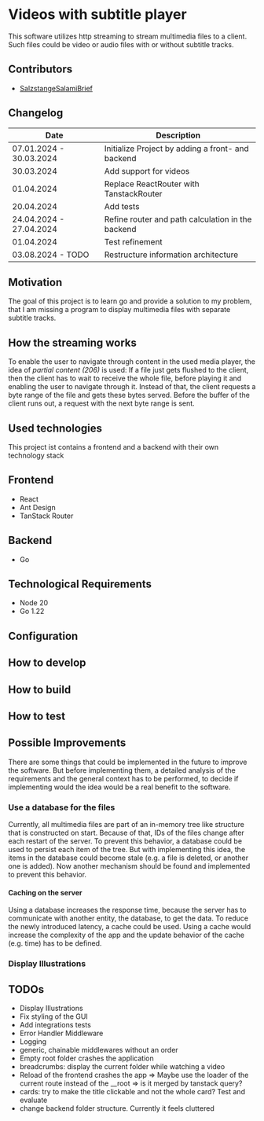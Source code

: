 # Videos with subtitle player

This software utilizes http streaming to stream multimedia files to a client.
Such files could be video or audio files with or without subtitle tracks.

## Contributors

- [SalzstangeSalamiBrief](https://github.com/SalzstangeSalamiBrief)

## Changelog

| Date                    | Description                                       |
| ----------------------- | ------------------------------------------------- |
| 07.01.2024 - 30.03.2024 | Initialize Project by adding a front- and backend |
| 30.03.2024              | Add support for videos                            |
| 01.04.2024              | Replace ReactRouter with TanstackRouter           |
| 20.04.2024              | Add tests                                         |
| 24.04.2024 - 27.04.2024 | Refine router and path calculation in the backend |
| 01.04.2024              | Test refinement                                   |
| 03.08.2024 - TODO       | Restructure information architecture              |

## Motivation

The goal of this project is to learn go and provide a solution to my problem, that I am missing a program to display multimedia files with separate subtitle tracks.

## How the streaming works

To enable the user to navigate through content in the used media player, the idea of _partial content (206)_ is used:
If a file just gets flushed to the client, then the client has to wait to receive the whole file, before playing it and enabling the user to navigate through it.
Instead of that, the client requests a byte range of the file and gets these bytes served.
Before the buffer of the client runs out, a request with the next byte range is sent.

## Used technologies

This project ist contains a frontend and a backend with their own technology stack

## Frontend

- React
- Ant Design
- TanStack Router

## Backend

- Go

## Technological Requirements

- Node 20
- Go 1.22

## Configuration

## How to develop

## How to build

## How to test

## Possible Improvements

There are some things that could be implemented in the future to improve the software.
But before implementing them, a detailed analysis of the requirements and the general context has to be performed, to decide if implementing would the idea would be a real benefit to the software.

### Use a database for the files

Currently, all multimedia files are part of an in-memory tree like structure that is constructed on start.
Because of that, IDs of the files change after each restart of the server.
To prevent this behavior, a database could be used to persist each item of the tree.
But with implementing this idea, the items in the database could become stale (e.g. a file is deleted, or another one is added).
Now another mechanism should be found and implemented to prevent this behavior.

#### Caching on the server

Using a database increases the response time, because the server has to communicate with another entity, the database, to get the data.
To reduce the newly introduced latency, a cache could be used.
Using a cache would increase the complexity of the app and the update behavior of the cache (e.g. time) has to be defined.

### Display Illustrations

## TODOs

- Display Illustrations
- Fix styling of the GUI
- Add integrations tests
- Error Handler Middleware
- Logging
- generic, chainable middlewares without an order
- Empty root folder crashes the application
- breadcrumbs: display the current folder while watching a video
- Reload of the frontend crashes the app => Maybe use the loader of the current route instead of the \_\_root => is it merged by tanstack query?
- cards: try to make the title clickable and not the whole card? Test and evaluate
- change backend folder structure. Currently it feels cluttered
